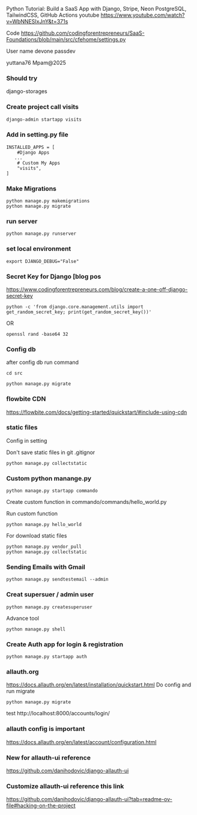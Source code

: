 
Python Tutorial: Build a SaaS App with Django, Stripe, Neon PostgreSQL, TailwindCSS, GitHub Actions
youtube
https://www.youtube.com/watch?v=WbNNESIxJnY&t=371s

Code
https://github.com/codingforentrepreneurs/SaaS-Foundations/blob/main/src/cfehome/settings.py

User name
devone
passdev


yuttana76
Mpam@2025

### Should try
django-storages

### Create project call visits
``` bash
django-admin startapp visits
```

### Add in setting.py file
```
INSTALLED_APPS = [
    #Django Apps
   ...
    # Custom My Apps
    "visits",
]
```

### Make Migrations
```
python manage.py makemigrations
python manage.py migrate

```

### run server
```
python manage.py runserver
```

### set local environment
```
export DJANGO_DEBUG="False"
```

### Secret Key for Django [blog pos
https://www.codingforentrepreneurs.com/blog/create-a-one-off-django-secret-key

```
python -c 'from django.core.management.utils import get_random_secret_key; print(get_random_secret_key())'
```

OR
```
openssl rand -base64 32
```

### Config db
after config db run command
```
cd src

python manage.py migrate
```

### flowbite CDN
https://flowbite.com/docs/getting-started/quickstart/#include-using-cdn



### static files
Config in setting 

Don't save static files in git
.gitignor

```
python manage.py collectstatic 

```

### Custom python manange.py
```
python manage.py startapp commando
```
Create custom function in
commando/commands/hello_world.py

Run custom function 
```
python manage.py hello_world
```

For download static files
```
python manage.py vendor_pull
python manage.py collectstatic
```

### Sending Emails with Gmail
```
python manage.py sendtestemail --admin
```

### Creat supersuer / admin user
```
python manage.py createsuperuser
```

Advance tool
```
python manage.py shell
```

### Create Auth app for login & registration
```
python manage.py startapp auth
```

### allauth.org
https://docs.allauth.org/en/latest/installation/quickstart.html
Do config and run migrate 
```
python manage.py migrate
```
test
http://localhost:8000/accounts/login/

### allauth config is important
https://docs.allauth.org/en/latest/account/configuration.html

### New for allauth-ui reference
https://github.com/danihodovic/django-allauth-ui

### Customize allauth-ui reference this link
https://github.com/danihodovic/django-allauth-ui?tab=readme-ov-file#hacking-on-the-project